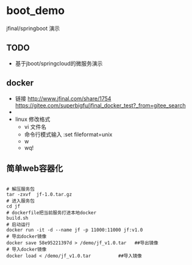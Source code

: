 # boot_demo
jfinal/springboot 演示


## TODO 
+ 基于jboot/springcloud的微服务演示


## docker 
+ 链接
http://www.jfinal.com/share/1754
https://gitee.com/superbigfu/jfinal_docker_test?_from=gitee_search
+ 
+ linux 修改格式 
    + vi 文件名 
    + 命令行模式输入 :set fileformat=unix
    + w
    + wq!
## 简单web容器化
```

# 解压服务包
tar -zxvf  jf-1.0.tar.gz
# 进入服务包 
cd jf
# dockerfile把当前服务打进本地docker
build.sh  
# 启动运行
docker run -it -d --name jf -p 11000:11000 jf:v1.0 
# 导出docker镜像
docker save 58e95221397d > /demo/jf_v1.0.tar   ##导出镜像
# 导入docker镜像
docker load < /demo/jf_v1.0.tar          ##导入镜像

```
